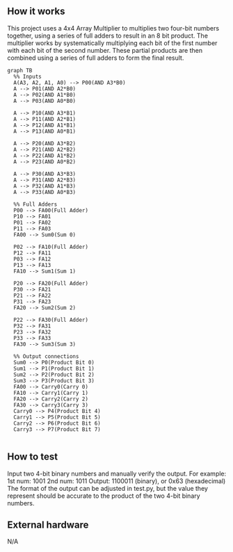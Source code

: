 <!---

This file is used to generate your project datasheet. Please fill in the information below and delete any unused
sections.

You can also include images in this folder and reference them in the markdown. Each image must be less than
512 kb in size, and the combined size of all images must be less than 1 MB.
-->

## How it works

This project uses a 4x4 Array Multiplier to multiplies two four-bit numbers together, using a series of full adders to result in an 8 bit product. The multiplier works by systematically multiplying each bit of the first number with each bit of the second number. These partial products are then combined using a series of full adders to form the final result.
```mermaid
graph TB
  %% Inputs
  A(A3, A2, A1, A0) --> P00(AND A3*B0)
  A --> P01(AND A2*B0)
  A --> P02(AND A1*B0)
  A --> P03(AND A0*B0)

  A --> P10(AND A3*B1)
  A --> P11(AND A2*B1)
  A --> P12(AND A1*B1)
  A --> P13(AND A0*B1)

  A --> P20(AND A3*B2)
  A --> P21(AND A2*B2)
  A --> P22(AND A1*B2)
  A --> P23(AND A0*B2)

  A --> P30(AND A3*B3)
  A --> P31(AND A2*B3)
  A --> P32(AND A1*B3)
  A --> P33(AND A0*B3)

  %% Full Adders
  P00 --> FA00(Full Adder)
  P10 --> FA01
  P01 --> FA02
  P11 --> FA03
  FA00 --> Sum0(Sum 0)

  P02 --> FA10(Full Adder)
  P12 --> FA11
  P03 --> FA12
  P13 --> FA13
  FA10 --> Sum1(Sum 1)

  P20 --> FA20(Full Adder)
  P30 --> FA21
  P21 --> FA22
  P31 --> FA23
  FA20 --> Sum2(Sum 2)

  P22 --> FA30(Full Adder)
  P32 --> FA31
  P23 --> FA32
  P33 --> FA33
  FA30 --> Sum3(Sum 3)

  %% Output connections
  Sum0 --> P0(Product Bit 0)
  Sum1 --> P1(Product Bit 1)
  Sum2 --> P2(Product Bit 2)
  Sum3 --> P3(Product Bit 3)
  FA00 --> Carry0(Carry 0)
  FA10 --> Carry1(Carry 1)
  FA20 --> Carry2(Carry 2)
  FA30 --> Carry3(Carry 3)
  Carry0 --> P4(Product Bit 4)
  Carry1 --> P5(Product Bit 5)
  Carry2 --> P6(Product Bit 6)
  Carry3 --> P7(Product Bit 7)


```


## How to test

Input two 4-bit binary numbers and manually verify the output.
For example:
1st num: 1001
2nd num: 1011
Output: 1100011 (binary), or 0x63 (hexadecimal)
The format of the output can be adjusted in test.py, but the value they represent should be accurate to the product of the two 4-bit binary numbers.
## External hardware
N/A
